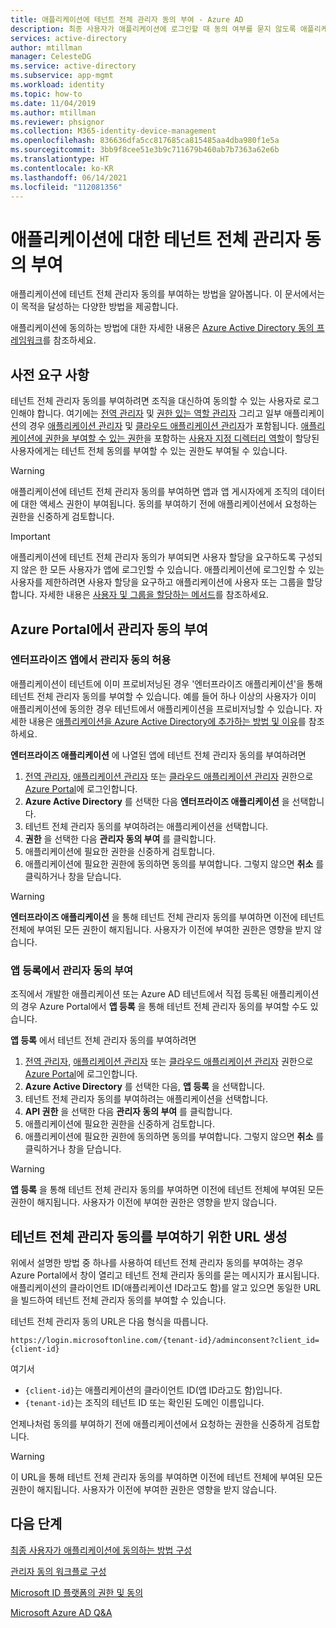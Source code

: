 ```yaml
---
title: 애플리케이션에 테넌트 전체 관리자 동의 부여 - Azure AD
description: 최종 사용자가 애플리케이션에 로그인할 때 동의 여부를 묻지 않도록 애플리케이션에 테넌트 전체 동의를 부여하는 방법을 알아봅니다.
services: active-directory
author: mtillman
manager: CelesteDG
ms.service: active-directory
ms.subservice: app-mgmt
ms.workload: identity
ms.topic: how-to
ms.date: 11/04/2019
ms.author: mtillman
ms.reviewer: phsignor
ms.collection: M365-identity-device-management
ms.openlocfilehash: 836636dfa5cc817685ca815485aa4dba980f1e5a
ms.sourcegitcommit: 3bb9f8cee51e3b9c711679b460ab7b7363a62e6b
ms.translationtype: HT
ms.contentlocale: ko-KR
ms.lasthandoff: 06/14/2021
ms.locfileid: "112081356"
---
```

# <a name="grant-tenant-wide-admin-consent-to-an-application"></a>애플리케이션에 대한 테넌트 전체 관리자 동의 부여

  애플리케이션에 테넌트 전체 관리자 동의를 부여하는 방법을 알아봅니다. 이 문서에서는 이 목적을 달성하는 다양한 방법을 제공합니다.

애플리케이션에 동의하는 방법에 대한 자세한 내용은 [Azure Active Directory 동의 프레임워크](../develop/consent-framework.md)를 참조하세요.

## <a name="prerequisites"></a>사전 요구 사항

테넌트 전체 관리자 동의를 부여하려면 조직을 대신하여 동의할 수 있는 사용자로 로그인해야 합니다. 여기에는 [전역 관리자](../roles/permissions-reference.md#global-administrator) 및 [권한 있는 역할 관리자](../roles/permissions-reference.md#privileged-role-administrator) 그리고 일부 애플리케이션의 경우 [애플리케이션 관리자](../roles/permissions-reference.md#application-administrator) 및 [클라우드 애플리케이션 관리자](../roles/permissions-reference.md#cloud-application-administrator)가 포함됩니다. [애플리케이션에 권한을 부여할 수 있는 권한](../roles/custom-consent-permissions.md)을 포함하는 [사용자 지정 디렉터리 역할](../roles/custom-create.md)이 할당된 사용자에게는 테넌트 전체 동의를 부여할 수 있는 권한도 부여될 수 있습니다.

> [!WARNING]
> 애플리케이션에 테넌트 전체 관리자 동의를 부여하면 앱과 앱 게시자에게 조직의 데이터에 대한 액세스 권한이 부여됩니다. 동의를 부여하기 전에 애플리케이션에서 요청하는 권한을 신중하게 검토합니다.

> [!IMPORTANT]
> 애플리케이션에 테넌트 전체 관리자 동의가 부여되면 사용자 할당을 요구하도록 구성되지 않은 한 모든 사용자가 앱에 로그인할 수 있습니다. 애플리케이션에 로그인할 수 있는 사용자를 제한하려면 사용자 할당을 요구하고 애플리케이션에 사용자 또는 그룹을 할당합니다. 자세한 내용은 [사용자 및 그룹을 할당하는 메서드](./assign-user-or-group-access-portal.md)를 참조하세요.

## <a name="grant-admin-consent-from-the-azure-portal"></a>Azure Portal에서 관리자 동의 부여

### <a name="grant-admin-consent-in-enterprise-apps"></a>엔터프라이즈 앱에서 관리자 동의 허용

애플리케이션이 테넌트에 이미 프로비저닝된 경우 '엔터프라이즈 애플리케이션'을 통해 테넌트 전체 관리자 동의를 부여할 수 있습니다. 예를 들어 하나 이상의 사용자가 이미 애플리케이션에 동의한 경우 테넌트에서 애플리케이션을 프로비저닝할 수 있습니다. 자세한 내용은 [애플리케이션을 Azure Active Directory에 추가하는 방법 및 이유](../develop/active-directory-how-applications-are-added.md)를 참조하세요.

**엔터프라이즈 애플리케이션** 에 나열된 앱에 테넌트 전체 관리자 동의를 부여하려면

1. [전역 관리자](../roles/permissions-reference.md#global-administrator), [애플리케이션 관리자](../roles/permissions-reference.md#application-administrator) 또는 [클라우드 애플리케이션 관리자](../roles/permissions-reference.md#cloud-application-administrator) 권한으로 [Azure Portal](https://portal.azure.com)에 로그인합니다.
2. **Azure Active Directory** 를 선택한 다음 **엔터프라이즈 애플리케이션** 을 선택합니다.
3. 테넌트 전체 관리자 동의를 부여하려는 애플리케이션을 선택합니다.
4. **권한** 을 선택한 다음 **관리자 동의 부여** 를 클릭합니다.
5. 애플리케이션에 필요한 권한을 신중하게 검토합니다.
6. 애플리케이션에 필요한 권한에 동의하면 동의를 부여합니다. 그렇지 않으면 **취소** 를 클릭하거나 창을 닫습니다.

> [!WARNING]
> **엔터프라이즈 애플리케이션** 을 통해 테넌트 전체 관리자 동의를 부여하면 이전에 테넌트 전체에 부여된 모든 권한이 해지됩니다. 사용자가 이전에 부여한 권한은 영향을 받지 않습니다. 

### <a name="grant-admin-consent-in-app-registrations"></a>앱 등록에서 관리자 동의 부여

조직에서 개발한 애플리케이션 또는 Azure AD 테넌트에서 직접 등록된 애플리케이션의 경우 Azure Portal에서 **앱 등록** 을 통해 테넌트 전체 관리자 동의를 부여할 수도 있습니다.

**앱 등록** 에서 테넌트 전체 관리자 동의를 부여하려면

1. [전역 관리자](../roles/permissions-reference.md#global-administrator), [애플리케이션 관리자](../roles/permissions-reference.md#application-administrator) 또는 [클라우드 애플리케이션 관리자](../roles/permissions-reference.md#cloud-application-administrator) 권한으로 [Azure Portal](https://portal.azure.com)에 로그인합니다.
2. **Azure Active Directory** 를 선택한 다음, **앱 등록** 을 선택합니다.
3. 테넌트 전체 관리자 동의를 부여하려는 애플리케이션을 선택합니다.
4. **API 권한** 을 선택한 다음 **관리자 동의 부여** 를 클릭합니다.
5. 애플리케이션에 필요한 권한을 신중하게 검토합니다.
6. 애플리케이션에 필요한 권한에 동의하면 동의를 부여합니다. 그렇지 않으면 **취소** 를 클릭하거나 창을 닫습니다.

> [!WARNING]
> **앱 등록** 을 통해 테넌트 전체 관리자 동의를 부여하면 이전에 테넌트 전체에 부여된 모든 권한이 해지됩니다. 사용자가 이전에 부여한 권한은 영향을 받지 않습니다. 

## <a name="construct-the-url-for-granting-tenant-wide-admin-consent"></a>테넌트 전체 관리자 동의를 부여하기 위한 URL 생성

위에서 설명한 방법 중 하나를 사용하여 테넌트 전체 관리자 동의를 부여하는 경우 Azure Portal에서 창이 열리고 테넌트 전체 관리자 동의를 묻는 메시지가 표시됩니다. 애플리케이션의 클라이언트 ID(애플리케이션 ID라고도 함)를 알고 있으면 동일한 URL을 빌드하여 테넌트 전체 관리자 동의를 부여할 수 있습니다.

테넌트 전체 관리자 동의 URL은 다음 형식을 따릅니다.

```http
https://login.microsoftonline.com/{tenant-id}/adminconsent?client_id={client-id}
```

여기서

* `{client-id}`는 애플리케이션의 클라이언트 ID(앱 ID라고도 함)입니다.
* `{tenant-id}`는 조직의 테넌트 ID 또는 확인된 도메인 이름입니다.

언제나처럼 동의를 부여하기 전에 애플리케이션에서 요청하는 권한을 신중하게 검토합니다.

> [!WARNING]
> 이 URL을 통해 테넌트 전체 관리자 동의를 부여하면 이전에 테넌트 전체에 부여된 모든 권한이 해지됩니다. 사용자가 이전에 부여한 권한은 영향을 받지 않습니다. 

## <a name="next-steps"></a>다음 단계

[최종 사용자가 애플리케이션에 동의하는 방법 구성](configure-user-consent.md)

[관리자 동의 워크플로 구성](configure-admin-consent-workflow.md)

[Microsoft ID 플랫폼의 권한 및 동의](../develop/v2-permissions-and-consent.md)

[Microsoft Azure AD Q&A](/answers/topics/azure-active-directory.html)

